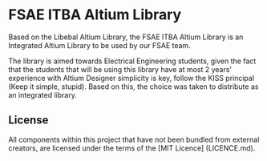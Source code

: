 # FSAE ITBA Altium Library
Based on the Libebal Altium Library, the FSAE ITBA Altium Library is an Integrated Altium Library to be used by our FSAE team. 


The library is aimed towards Electrical Engineering students, given the fact that the students that will be using this library have at most 2 years’ experience with Altium Designer simplicity is key, follow the KISS principal (Keep it simple, stupid). Based on this, the choice was taken to distribute as an integrated library.

## License
All components within this project that have not been bundled from external creators, are licensed under the terms of the [MIT Licence] (LICENCE.md).
